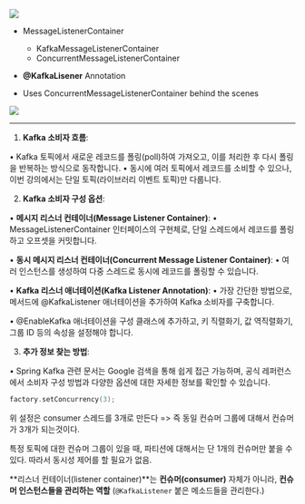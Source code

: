 ![](Pasted%20image%2020241119115433.png)

- MessageListenerContainer
	- KafkaMessageListenerContainer
	- ConcurrentMessageListenerContainer

- **@KafkaLisener** Annotation
- Uses ConcurrentMessageListenerContainer behind the scenes


![](Pasted%20image%2020241119115738.png)


---

1. **Kafka 소비자 흐름**:

• Kafka 토픽에서 새로운 레코드를 폴링(poll)하여 가져오고, 이를 처리한 후 다시 폴링을 반복하는 방식으로 동작합니다.
• 동시에 여러 토픽에서 레코드를 소비할 수 있으나, 이번 강의에서는 단일 토픽(라이브러리 이벤트 토픽)만 다룹니다.

2. **Kafka 소비자 구성 옵션**:

• **메시지 리스너 컨테이너(Message Listener Container)**:
	• MessageListenerContainer 인터페이스의 구현체로, 단일 스레드에서 레코드를 폴링하고 오프셋을 커밋합니다.

• **동시 메시지 리스너 컨테이너(Concurrent Message Listener Container)**:
	• 여러 인스턴스를 생성하여 다중 스레드로 동시에 레코드를 폴링할 수 있습니다.

• **Kafka 리스너 애너테이션(Kafka Listener Annotation)**:
	• 가장 간단한 방법으로, 메서드에 @KafkaListener 애너테이션을 추가하여 Kafka 소비자를 구축합니다.

• @EnableKafka 애너테이션을 구성 클래스에 추가하고, 키 직렬화기, 값 역직렬화기, 그룹 ID 등의 속성을 설정해야 합니다.

3. **추가 정보 찾는 방법**:

• Spring Kafka 관련 문서는 Google 검색을 통해 쉽게 접근 가능하며, 공식 레퍼런스에서 소비자 구성 방법과 다양한 옵션에 대한 자세한 정보를 확인할 수 있습니다.

```kotlin
factory.setConcurrency(3);
```

위 설정은 consumer 스레드를 3개로 만든다 => 즉 동일 컨슈머 그룹에 대해서 컨슈머가 3개가 되는것이다.

특정 토픽에 대한 컨슈머 그룹이 있을 때, 파티션에 대해서는 단 1개의 컨슈머만 붙을 수  있다. 따라서 동시성 제어를 할 필요가 없음.


**리스너 컨테이너(listener container)**는 **컨슈머(consumer)** 자체가 아니라, **컨슈머 인스턴스들을 관리하는 역할** (`@KafkaListener` 붙은 메소드들을 관리한다.)


